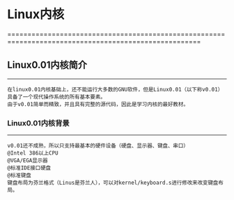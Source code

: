 # Linux内核
======================================================================================================
## Linux0.01内核简介
---------------------------
    在linux0.01内核基础上，还不能运行大多数的GNU软件，但是Linux0.01（以下称v0.01）具备了一个现代操作系统的所有基本要素。
    由于v0.01简单而精致，并且具有完整的源代码，因此是学习内核的最好教材。
### Linux0.01内核背景
----------------------------
    v0.01还不成熟，所以只支持最基本的硬件设备（硬盘、显示器、键盘、串口）
    @Intel 386以上CPU
    @VGA/EGA显示器
    @标准IDE接口硬盘
    @标准键盘
    键盘布局为芬兰格式（Linus是芬兰人），可以对kernel/keyboard.s进行修改来改变键盘布局。
